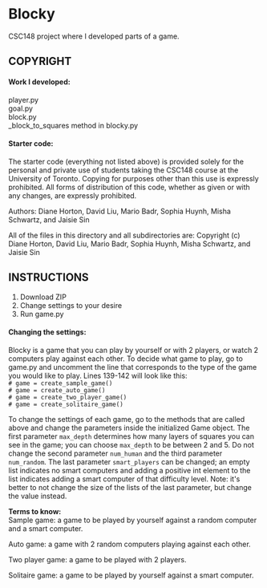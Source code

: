 # Blocky
CSC148 project where I developed parts of a game.

## COPYRIGHT
#### Work I developed:
player.py \
goal.py \
block.py \
_block_to_squares method in blocky.py 

#### Starter code:
The starter code (everything not listed above) is provided solely for the personal and private use of
students taking the CSC148 course at the University of Toronto.
Copying for purposes other than this use is expressly prohibited.
All forms of distribution of this code, whether as given or with
any changes, are expressly prohibited.

Authors: Diane Horton, David Liu, Mario Badr, Sophia Huynh, Misha Schwartz,
and Jaisie Sin

All of the files in this directory and all subdirectories are:
Copyright (c) Diane Horton, David Liu, Mario Badr, Sophia Huynh,
Misha Schwartz, and Jaisie Sin

## INSTRUCTIONS
1. Download ZIP 
2. Change settings to your desire
3. Run game.py

#### Changing the settings:
Blocky is a game that you can play by yourself or with 2 players, or watch 2 computers play against each other. To decide what game to play, go to game.py and uncomment the line that corresponds to the type of the game you would like to play. Lines 139-142 will look like this: \
    `# game = create_sample_game()` \
    `# game = create_auto_game()` \
    `# game = create_two_player_game()` \
    `# game = create_solitaire_game()`
    
To change the settings of each game, go to the methods that are called above and change the parameters inside the initialized Game object. The first parameter `max_depth` determines how many layers of squares you can see in the game; you can choose `max_depth` to be between 2 and 5. Do not change the second parameter `num_human` and the third parameter `num_random`. The last parameter `smart_players` can be changed; an empty list indicates no smart computers and adding a positive int element to the list indicates adding a smart computer of that difficulty level. Note: it's better to not change the size of the lists of the last parameter, but change the value instead.

**Terms to know:**\
Sample game: a game to be played by yourself against a random computer and a smart computer. 

Auto game: a game with 2 random computers playing against each other.

Two player game: a game to be played with 2 players. 

Solitaire game: a game to be played by yourself against a smart computer.
